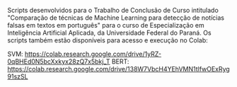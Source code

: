 Scripts desenvolvidos para o Trabalho de Conclusão de Curso intitulado "Comparação de técnicas de Machine Learning para detecção de notícias falsas em textos em português" para o curso de Especialização em Inteligência Artificial Aplicada, da Universidade Federal do Paraná.
Os scripts também estão disponíveis para acesso e execução no Colab:

SVM: https://colab.research.google.com/drive/1yRZ-0qBHEd0N5bcXxkyx28zQ7x5bkj_T
BERT: https://colab.research.google.com/drive/138W7VbcH4YEhVMN1tlfwOExRyg91szSL
